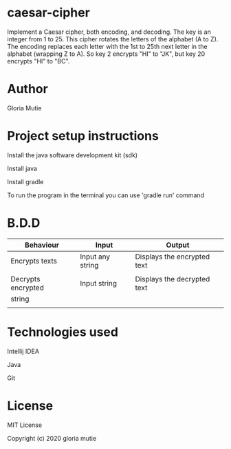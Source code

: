 # caesar-cipher
Implement a Caesar cipher, both encoding, and decoding. The key is an integer from 1 to 25. 
This cipher rotates the letters of the alphabet (A to Z). The encoding replaces each letter with the 1st to 25th next letter in the alphabet (wrapping Z to A).
 So key 2 encrypts "HI" to "JK", but key 20 encrypts "HI" to "BC". 


# Author
Gloria Mutie


# Project setup instructions
Install the java software development kit (sdk)

Install java

Install gradle

To run the program in the terminal you can use 'gradle run' command


# B.D.D
| Behaviour       | Input                |  Output
|-----------------|----------------------|----------------------------|
| Encrypts texts  |Input any string      |Displays the encrypted text |               
|                 |                      |                            |               
|Decrypts encrypted|   Input string      |Displays the decrypted text |
|    string       |                      |                            |
|                 |                      |                            |


# Technologies used
Intellij IDEA   

Java

Git


# License
MIT License

Copyright (c) 2020 gloria mutie